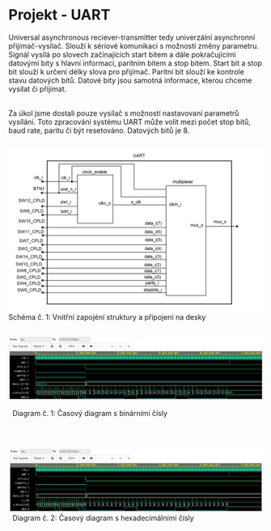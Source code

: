 # Projekt - UART
  Universal asynchronous reciever-transmitter tedy univerzální asynchronní přijímač-vysílač. Slouží k sériové komunikaci s možností změny parametru. Signál vysílá po slovech začínajících start bitem a dále pokračujícími datovými bity s hlavní informací, paritním bitem a stop bitem. Start bit a stop bit slouží k určení délky slova pro přijímač. Paritní bit slouží ke kontrole stavu datových bitů. Datové bity jsou samotná informace, kterou chceme vysílat či přijímat.
  
&nbsp;  
   Za úkol jsme dostali pouze vysílač s možností nastavovaní parametrů vysílání.
Toto zpracování systému UART může volit mezi počet stop bitů, baud rate, paritu či být resetováno. Datových bitů je 8.
&nbsp;

&nbsp;
![taskone](schemaobr.png)
Schéma  č. 1: Vnitřní zapojéní struktury a připojení na desky 
&nbsp;

&nbsp;
![taskone](bsim.png)

&nbsp;
Diagram č. 1: Časový diagram s binárními čísly 
&nbsp;

&nbsp;

&nbsp;
![taskone](hsim.png)
&nbsp;
Diagram č. 2: Časový diagram s hexadecimálními čísly 
